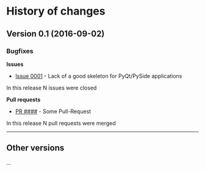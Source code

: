 # History of changes

## Version 0.1 (2016-09-02)

### Bugfixes

**Issues**

* [Issue 0001](https://github.com/ronanpaixao/PyQtSkeleton/issues/1) - Lack of a good skeleton for PyQt/PySide applications

In this release N issues were closed

**Pull requests**

* [PR ####](https://github.com/spyder-ide/spyder/pull/####) - Some Pull-Request

In this release N pull requests were merged

----

## Other versions

...